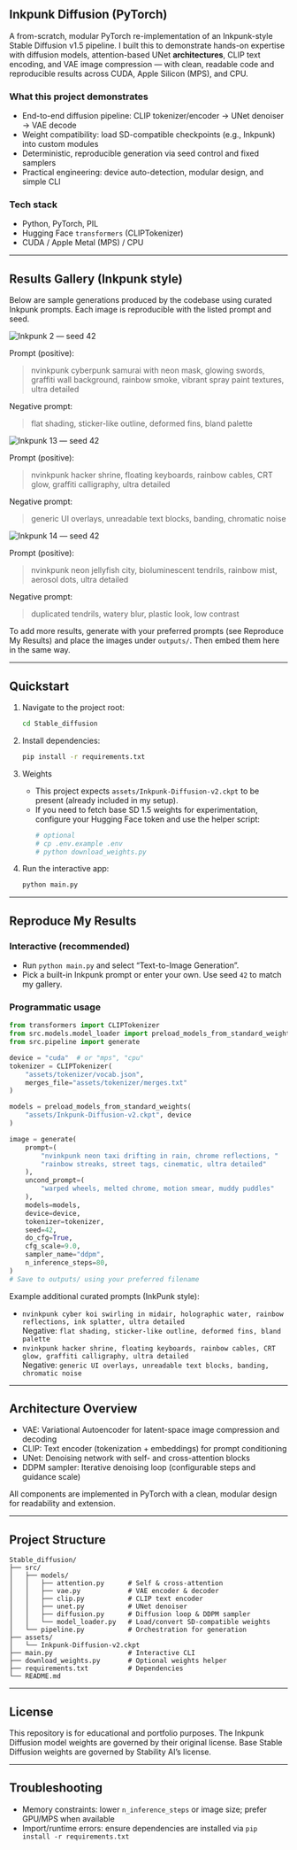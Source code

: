 ## Inkpunk Diffusion (PyTorch)

A from-scratch, modular PyTorch re-implementation of an Inkpunk-style Stable Diffusion v1.5 pipeline. I built this to demonstrate hands-on expertise with diffusion models, attention-based UNet **architectures**, CLIP text encoding, and VAE image compression — with clean, readable code and reproducible results across CUDA, Apple Silicon (MPS), and CPU.

### What this project demonstrates

- End-to-end diffusion pipeline: CLIP tokenizer/encoder → UNet denoiser → VAE decode
- Weight compatibility: load SD-compatible checkpoints (e.g., Inkpunk) into custom modules
- Deterministic, reproducible generation via seed control and fixed samplers
- Practical engineering: device auto-detection, modular design, and simple CLI

### Tech stack

- Python, PyTorch, PIL
- Hugging Face `transformers` (CLIPTokenizer)
- CUDA / Apple Metal (MPS) / CPU

---

## Results Gallery (Inkpunk style)

Below are sample generations produced by the codebase using curated Inkpunk prompts. Each image is reproducible with the listed prompt and seed.


![Inkpunk 2 — seed 42](outputs/inkpunk_2_seed_42.png)

Prompt (positive):
> nvinkpunk cyberpunk samurai with neon mask, glowing swords, graffiti wall background, rainbow smoke, vibrant spray paint textures, ultra detailed

Negative prompt:
> flat shading, sticker-like outline, deformed fins, bland palette

![Inkpunk 13 — seed 42](outputs/inkpunk_13_seed_42.png)

Prompt (positive):
> nvinkpunk hacker shrine, floating keyboards, rainbow cables, CRT glow, graffiti calligraphy, ultra detailed

Negative prompt:
> generic UI overlays, unreadable text blocks, banding, chromatic noise

![Inkpunk 14 — seed 42](outputs/inkpunk_14_seed_42.png)

Prompt (positive):
> nvinkpunk neon jellyfish city, bioluminescent tendrils, rainbow mist, aerosol dots, ultra detailed

Negative prompt:
> duplicated tendrils, watery blur, plastic look, low contrast

To add more results, generate with your preferred prompts (see Reproduce My Results) and place the images under `outputs/`. Then embed them here in the same way.

---

## Quickstart

1. Navigate to the project root:
    ```bash
    cd Stable_diffusion
    ```

2. Install dependencies:
    ```bash
    pip install -r requirements.txt
    ```

3. Weights
    - This project expects `assets/Inkpunk-Diffusion-v2.ckpt` to be present (already included in my setup).
    - If you need to fetch base SD 1.5 weights for experimentation, configure your Hugging Face token and use the helper script:
      ```bash
      # optional
      # cp .env.example .env
      # python download_weights.py
      ```

4. Run the interactive app:
    ```bash
    python main.py
    ```

---

## Reproduce My Results

### Interactive (recommended)
- Run `python main.py` and select “Text-to-Image Generation”.
- Pick a built-in Inkpunk prompt or enter your own. Use seed `42` to match my gallery.

### Programmatic usage
```python
from transformers import CLIPTokenizer
from src.models.model_loader import preload_models_from_standard_weights
from src.pipeline import generate

device = "cuda"  # or "mps", "cpu"
tokenizer = CLIPTokenizer(
    "assets/tokenizer/vocab.json",
    merges_file="assets/tokenizer/merges.txt"
)

models = preload_models_from_standard_weights(
    "assets/Inkpunk-Diffusion-v2.ckpt", device
)

image = generate(
    prompt=(
        "nvinkpunk neon taxi drifting in rain, chrome reflections, "
        "rainbow streaks, street tags, cinematic, ultra detailed"
    ),
    uncond_prompt=(
        "warped wheels, melted chrome, motion smear, muddy puddles"
    ),
    models=models,
    device=device,
    tokenizer=tokenizer,
    seed=42,
    do_cfg=True,
    cfg_scale=9.0,
    sampler_name="ddpm",
    n_inference_steps=80,
)
# Save to outputs/ using your preferred filename
```

Example additional curated prompts (InkPunk style):
- `nvinkpunk cyber koi swirling in midair, holographic water, rainbow reflections, ink splatter, ultra detailed`  
  Negative: `flat shading, sticker-like outline, deformed fins, bland palette`
- `nvinkpunk hacker shrine, floating keyboards, rainbow cables, CRT glow, graffiti calligraphy, ultra detailed`  
  Negative: `generic UI overlays, unreadable text blocks, banding, chromatic noise`

---

## Architecture Overview

- VAE: Variational Autoencoder for latent-space image compression and decoding
- CLIP: Text encoder (tokenization + embeddings) for prompt conditioning
- UNet: Denoising network with self- and cross-attention blocks
- DDPM sampler: Iterative denoising loop (configurable steps and guidance scale)

All components are implemented in PyTorch with a clean, modular design for readability and extension.

---

## Project **Structure**

```
Stable_diffusion/
├── src/
│   ├── models/
│   │   ├── attention.py      # Self & cross-attention
│   │   ├── vae.py            # VAE encoder & decoder
│   │   ├── clip.py           # CLIP text encoder
│   │   ├── unet.py           # UNet denoiser
│   │   ├── diffusion.py      # Diffusion loop & DDPM sampler
│   │   └── model_loader.py   # Load/convert SD-compatible weights
│   └── pipeline.py           # Orchestration for generation
├── assets/
│   └── Inkpunk-Diffusion-v2.ckpt
├── main.py                   # Interactive CLI
├── download_weights.py       # Optional weights helper
├── requirements.txt          # Dependencies
└── README.md
```

---

## License

This repository is for educational and portfolio purposes. The Inkpunk Diffusion model weights are governed by their original license. Base Stable Diffusion weights are governed by Stability AI’s license.

---

## Troubleshooting

- Memory constraints: lower `n_inference_steps` or image size; prefer GPU/MPS when available
- Import/runtime errors: ensure dependencies are installed via `pip install -r requirements.txt`
